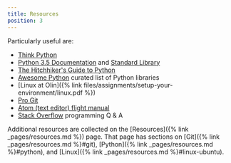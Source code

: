 ```yaml
---
title: Resources
position: 3
---
```



Particularly useful are:

* [Think Python](http://greenteapress.com/wp/think-python-2e/)
* [Python 3.5 Documentation](https://docs.python.org/3.5/) and [Standard Library](https://docs.python.org/3.5/library/index.html)
* [The Hitchhiker's Guide to Python](http://docs.python-guide.org/en/latest/)
* [Awesome Python](https://awesome-python.com) curated list of Python libraries
* [Linux at Olin]({% link files/assignments/setup-your-environment/linux.pdf %})
* [Pro Git](https://git-scm.com/book/en/v2)
* [Atom (text editor) flight manual](http://flight-manual.atom.io)
* [Stack Overflow](http://stackoverflow.com) programming Q &amp; A

Additional resources are collected on the [Resources]({% link _pages/resources.md %}) page.
That page has sections on [Git]({% link _pages/resources.md %}#git),
[Python]({% link _pages/resources.md %}#python), and [Linux]({% link _pages/resources.md %}#linux-ubuntu).
